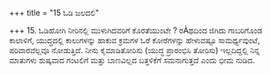 +++
title = "15 ಓಡಿ ಜಲದಲಿ"

+++
15. ಓಡಿಹೋಗಿ ನೀರಿನಲ್ಲಿ ಮುಳುಗಿದವರಿಗೆ ಕೊರತೆಯುಂಟೇ ? ರÀಥದಿಂದ ಜಿಗಿದು ಗಾಬರಿಗೊಂಡ ಕಾಲಾಳಿಗೆ, ಯುದ್ಧದಲ್ಲಿ ಕಾಲುಗಳನ್ನು ಹಾಕುವ ಕ್ರಮಗಳ ಓರೆ ಕೋರೆಗಳನ್ನು ಹೇಳುವಷ್ಟೂ ಸಾಮರ್ಥ್ಯವುಂಟೆ, ಪರಿವಾರವೆಲ್ಲವೂ ನೋಡುತ್ತಿದೆ. ನೀನು ಕೈಮಾಡಿತೋರಿಸು (ಯುದ್ಧ ಪ್ರಾರಂಭಿಸಿ ತೋರಿಸು) ಇಲ್ಲದಿದ್ದಲ್ಲಿ ನಿನ್ನ ಮಾತುಗಳು ಶುಷ್ಕವಾದ ಗಂಟಲಿಗೆ ಮತ್ತು ಬಾಣವಿಲ್ಲದ ಬತ್ತಳಿಕೆಗೆ ಸಮನಾಗುತ್ತದೆ  ಎಂದು ಭೀಮ ನುಡಿದ.